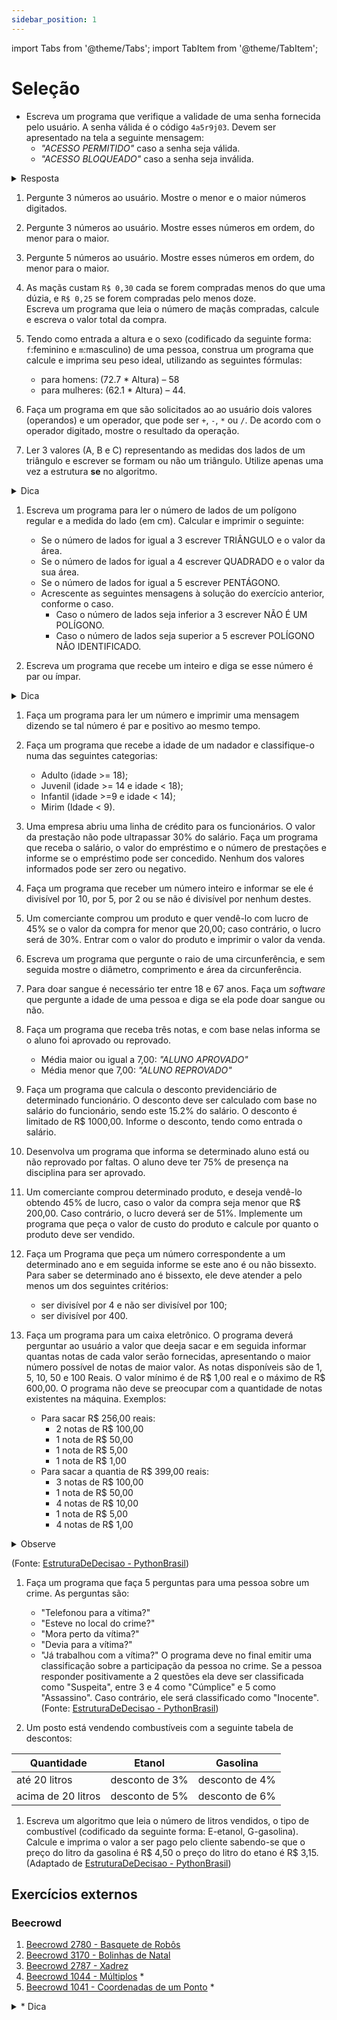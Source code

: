 ```yaml
---
sidebar_position: 1
---
```


import Tabs from '@theme/Tabs';
import TabItem from '@theme/TabItem';

# Seleção

- Escreva um programa que verifique a validade de uma senha fornecida pelo usuário. A senha válida é o código `4a5r9j03`. Devem ser apresentado na tela a seguinte mensagem:
  - *"ACESSO PERMITIDO"* caso a senha seja válida.  
  - *"ACESSO BLOQUEADO"* caso a senha seja inválida.

<details>
  <summary>Resposta</summary>
<Tabs groupId='language'>
  <TabItem value="portugol" label="Portugol" default>

  ```c
  inicio
  //variáveis
  caractere senha_correta, senha;
  senha_correta = "4a5r9j03";

  //entrada
  escreva("Senha: ");
  leia(senha);

  //processamento e saída
  se( senha = senha_correta)
    então
      início
        escreva("ACESSO PERMITIDO");
      fim;
    senão
      início
        escreva("ACESSO BLOQUEADO");
      fim;
  fimse;
  fim.
  ```

  </TabItem>
  <TabItem value="java" label="Java">

  ```c
  //variáveis
  String senha_correta, senha;
  Scanner entrada;
  senha_correta = "4a5r9j03";

  //entrada
  System.out.println("Senha: ");
  entrada = new Scanner(System.in);
  senha = entrada.next();
  entrada.close()

  //processamento e saída
  if(senha.equals(senha_correta))
  {
    System.out.println("ACESSO PERMITIDO");
  }
  else
  {
    System.out.println("ACESSO BLOQUEADO");
  }
  ```

  </TabItem>
  <TabItem value="python" label="Python">

  ```python
  #variáveis e entrada
  senha = input("Senha: ")
  senha_correta = "4a5r9j03"

  //processamento e saída
  if senha == senha_correta:
    print("ACESSO PERMITIDO")
  else:
    print("ACESSO BLOQUEADO")
  ```

  </TabItem>
</Tabs>
</details> 

1. Pergunte 3 números ao usuário. Mostre o menor e o maior números digitados.

1. Pergunte 3 números ao usuário. Mostre esses números em ordem, do menor para o maior.

1. Pergunte 5 números ao usuário. Mostre esses números em ordem, do menor para o maior.

1. As maçãs custam `R$ 0,30`  cada se forem compradas menos do que uma dúzia, e `R$ 0,25` se forem compradas pelo menos doze.  
Escreva um programa que leia o número de maçãs compradas, calcule e escreva o valor total da compra.

1. Tendo como entrada a altura e o sexo (codificado da seguinte forma: `f`:feminino e `m`:masculino) de uma pessoa, construa um programa que calcule e imprima seu peso ideal, utilizando as seguintes fórmulas:
    - para homens: (72.7 * Altura) – 58  
    - para mulheres: (62.1 * Altura) – 44.

1. Faça um programa em que são solicitados ao ao usuário dois valores (operandos) e um operador, que pode ser `+`, `-`, `*` ou `/`. De acordo com o operador digitado, mostre o resultado da operação.

1. Ler 3 valores (A, B e C) representando as medidas dos lados de um triângulo e escrever se formam ou não um triângulo. Utilize apenas uma vez a estrutura **se** no algoritmo.  
<details>
  <summary>Dica</summary>
  Para formar um triângulo, o valor de cada lado deve ser menor que a soma dos outros 2 lados.
</details> 

1. Escreva um programa para ler o número de lados de um polígono regular e a medida do lado (em cm). Calcular e imprimir o seguinte:
    - Se o número de lados for igual a 3 escrever TRIÂNGULO e o valor da área. 
    - Se o número de lados for igual a 4 escrever QUADRADO e o valor da sua área. 
    - Se o número de lados for igual a 5 escrever PENTÁGONO.
    - Acrescente as seguintes mensagens à solução do exercício anterior, conforme o caso.
      - Caso o número de lados seja inferior a 3 escrever NÃO É UM POLÍGONO.
      - Caso o número de lados seja superior a 5 escrever POLÍGONO NÃO IDENTIFICADO.

1. Escreva um programa que recebe um inteiro e diga se esse número é par ou ímpar.  
<details>
  <summary>Dica</summary>
  Utilize resto da divisão e estrutura de seleção.
</details> 

1. Faça um programa para ler um número e imprimir uma mensagem dizendo se tal número é par e positivo ao mesmo tempo.

1. Faça um programa que recebe a idade de um nadador e classifique-o numa das seguintes categorias:
    - Adulto (idade >= 18);
    - Juvenil (idade >= 14 e idade < 18);
    - Infantil (idade >=9 e idade < 14);
    - Mirim (Idade < 9).

1. Uma empresa abriu uma linha de crédito para os funcionários. O valor da prestação não pode ultrapassar 30% do salário. Faça um programa que receba o salário, o valor do empréstimo e o número de prestações e informe se o empréstimo pode ser concedido. Nenhum dos valores informados pode ser zero ou negativo.

1. Faça um programa que receber um número inteiro e informar se ele é divisível por 10, por 5, por 2 ou se não é divisível por nenhum destes.

1. Um comerciante comprou um produto e quer vendê-lo com lucro de 45% se o valor da compra for menor que 20,00; caso contrário, o lucro será de 30%. Entrar com o valor do produto e imprimir o valor da venda.

1. Escreva um programa que pergunte o raio de uma circunferência, e sem seguida mostre o diâmetro, comprimento e área da circunferência.

1. Para doar sangue é necessário ter entre 18 e 67 anos. Faça um *software* que pergunte a idade de uma pessoa e diga se ela pode doar sangue ou não.

1. Faça um programa que receba três notas, e com base nelas informa se o aluno foi aprovado ou reprovado. 
    - Média maior ou igual a 7,00: *"ALUNO APROVADO"*
    - Média menor que 7,00: *"ALUNO REPROVADO"*

1. Faça um programa que calcula o desconto previdenciário de determinado funcionário. O desconto deve ser calculado com base no salário do funcionário, sendo este 15.2% do salário. O desconto é limitado de R$ 1000,00. Informe o desconto, tendo como entrada o salário.

1. Desenvolva um programa que informa se determinado aluno está ou não reprovado por faltas. O aluno deve ter 75% de presença na disciplina para ser aprovado.

1. Um comerciante comprou determinado produto, e deseja vendê-lo obtendo 45\% de lucro, caso o valor da compra seja menor que R$ 200,00. Caso contrário, o lucro deverá ser de 51\%. Implemente um programa que peça o valor de custo do produto e calcule por quanto o produto deve ser vendido.

1. Faça um Programa que peça um número correspondente a um determinado ano e em seguida informe se este ano é ou não bissexto. Para saber se determinado ano é bissexto, ele deve atender a pelo menos um dos seguintes critérios:
    - ser divisível por 4 e não ser divisível por 100;
    - ser divisível por 400.

1. Faça um programa para um caixa eletrônico. O programa deverá perguntar ao usuário a valor que deeja sacar e em seguida informar quantas notas de cada valor serão fornecidas, apresentando o maior número possível de notas de maior valor. As notas disponíveis são de 1, 5, 10, 50 e 100 Reais. O valor mínimo é de R\$ 1,00 real e o máximo de R\$ 600,00. O programa não deve se preocupar com a quantidade de notas existentes na máquina. Exemplos:
    - Para sacar R\$ 256,00 reais:
        - 2 notas de R\$ 100,00
        - 1 nota de R\$ 50,00
        - 1 nota de R\$ 5,00
        - 1 nota de R\$ 1,00
    - Para sacar a quantia de R\$ 399,00 reais:
        - 3 notas de R\$ 100,00 
        - 1 nota de R\$ 50,00
        - 4 notas de R\$ 10,00
        - 1 nota de R\$ 5,00
        - 4 notas de R\$ 1,00

  <details>
    <summary>Observe</summary>

    1.  São informados apenas as notas que serão fornecidas
    1.  A saída apresenta a palavra *"nota"* com flexão de número (singular e plural).

  </details>

  (Fonte: [EstruturaDeDecisao - PythonBrasil](https://wiki.python.org.br/EstruturaDeDecisao))  
1. Faça um programa que faça 5 perguntas para uma pessoa sobre um crime. As perguntas são:
    - "Telefonou para a vítima?"
    - "Esteve no local do crime?"
    - "Mora perto da vítima?"
    - "Devia para a vítima?"
    - "Já trabalhou com a vítima?" 
  O programa deve no final emitir uma classificação sobre a participação da pessoa no crime. Se a pessoa responder positivamente a 2 questões ela deve ser classificada como "Suspeita", entre 3 e 4 como "Cúmplice" e 5 como "Assassino". Caso contrário, ele será classificado como "Inocente".  
  (Fonte: [EstruturaDeDecisao - PythonBrasil](https://wiki.python.org.br/EstruturaDeDecisao))

1. Um posto está vendendo combustíveis com a seguinte tabela de descontos:

  |Quantidade|Etanol|Gasolina|
  |------------------|--------|--|
  |até 20 litros     |desconto de 3%|desconto de 4%
  |acima de 20 litros|desconto de 5%|desconto de 6%

1. Escreva um algoritmo que leia o número de litros vendidos, o tipo de combustível (codificado da seguinte forma: E-etanol, G-gasolina). Calcule e imprima o valor a ser pago pelo cliente sabendo-se que o preço do litro da gasolina é R\$ 4,50 o preço do litro do etano é R\$ 3,15.   
(Adaptado de [EstruturaDeDecisao - PythonBrasil](https://wiki.python.org.br/EstruturaDeDecisao))

## Exercícios externos

### Beecrowd
1. [Beecrowd 2780 - Basquete de Robôs](https://www.beecrowd.com.br/judge/pt/problems/view/2780)
1. [Beecrowd 3170 - Bolinhas de Natal](https://www.beecrowd.com.br/judge/pt/problems/view/3170)  
1. [Beecrowd 2787 - Xadrez](https://www.beecrowd.com.br/judge/pt/problems/view/2787)
1. [Beecrowd 1044 - Múltiplos](https://www.beecrowd.com.br/judge/pt/problems/view/1044) *
1. [Beecrowd 1041 - Coordenadas de um Ponto](https://www.beecrowd.com.br/judge/pt/problems/view/1041) \*

<details>
  <summary>* Dica</summary>

  Alguns exercícios possuem a entrada de diversos valores de uma única vez. Estes valores estão em uma mesma linha, separados por espaços. Nestes casos, é necessário separar cada valor da entrada.

  Exemplos de leitura de 2 valores inteiros a partir de uma única linha:

<Tabs groupId='language'>
  <TabItem value="java" label="Java">

  Em Java, a leitura pode ocorrer de maneira normal utilizando a classe `Scanner`.

  ```c
  //variáveis
  int a, b;
  Scanner entrada;

  //Leitura dos dados
  a = entrada.nextInt();
  b = entrada.nextInt();
  ```

  </TabItem>
  <TabItem value="python" label="Python">

  Em Python, é necessário dividir a entrada em diversas partes, com o método `.split()`.

  ```py
  #variáveis e entrada
  a, b = input().split()
  #converte os valores para o tipo inteiro
  a = int(a) 
  b = int(b)
  ```

  </TabItem>
</Tabs>
</details>